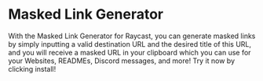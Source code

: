 # Masked Link Generator

With the Masked Link Generator for Raycast, you can generate masked links by simply inputting a valid destination URL and the desired title of this URL, and you will receive a masked URL in your clipboard which you can use for your Websites, READMEs, Discord messages, and more! Try it now by clicking install!
